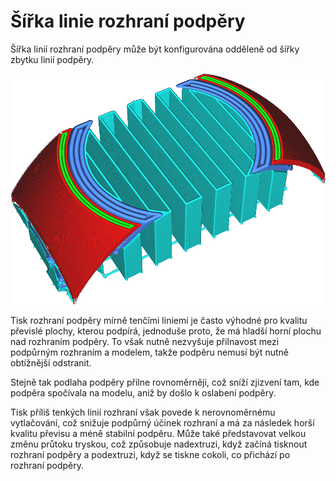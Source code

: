 Šířka linie rozhraní podpěry
====
Šířka linií rozhraní podpěry může být konfigurována odděleně od šířky zbytku linií podpěry.

![Linie rozhraní podpěry jsou širší než ostatní linie podpěry](../../../articles/images/support_roof_line_width.png)

Tisk rozhraní podpěry mírně tenčími liniemi je často výhodné pro kvalitu převislé plochy, kterou podpírá, jednoduše proto, že má hladší horní plochu nad rozhraním podpěry. To však nutně nezvyšuje přilnavost mezi podpůrným rozhraním a modelem, takže podpěru nemusí být nutně obtížnější odstranit.

Stejně tak podlaha podpěry přilne rovnoměrněji, což sníží zjizvení tam, kde podpěra spočívala na modelu, aniž by došlo k oslabení podpěry.

Tisk příliš tenkých linií rozhraní však povede k nerovnoměrnému vytlačování, což snižuje podpůrný účinek rozhraní a má za následek horší kvalitu převisu a méně stabilní podpěru. Může také představovat velkou změnu průtoku tryskou, což způsobuje nadextruzi, když začíná tisknout rozhraní podpěry a podextruzi, když se tiskne cokoli, co přichází po rozhraní podpěry.